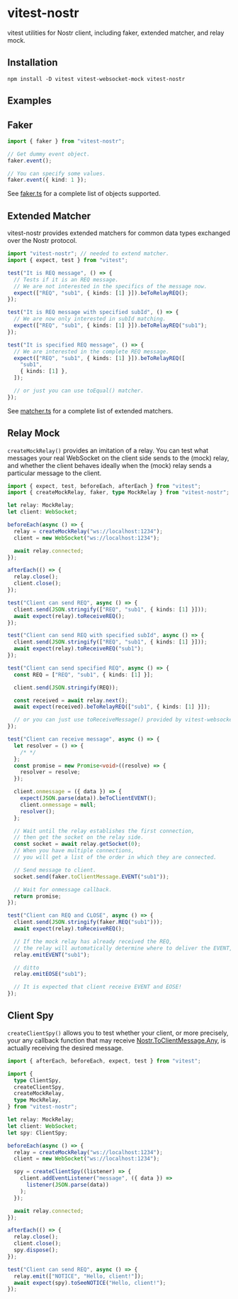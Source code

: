 # vitest-nostr

vitest utilities for Nostr client, including faker, extended matcher, and relay mock.

## Installation

```
npm install -D vitest vitest-websocket-mock vitest-nostr
```

## Examples

## Faker

```ts
import { faker } from "vitest-nostr";

// Get dummy event object.
faker.event();

// You can specify some values.
faker.event({ kind: 1 });
```

See [faker.ts](./src/faker.ts) for a complete list of objects supported.

## Extended Matcher

vitest-nostr provides extended matchers for common data types exchanged over the Nostr protocol.

```ts
import "vitest-nostr"; // needed to extend matcher.
import { expect, test } from "vitest";

test("It is REQ message", () => {
  // Tests if it is an REQ message.
  // We are not interested in the specifics of the message now.
  expect(["REQ", "sub1", { kinds: [1] }]).beToRelayREQ();
});

test("It is REQ message with specified subId", () => {
  // We are now only interested in subId matching.
  expect(["REQ", "sub1", { kinds: [1] }]).beToRelayREQ("sub1");
});

test("It is specified REQ message", () => {
  // We are interested in the complete REQ message.
  expect(["REQ", "sub1", { kinds: [1] }]).beToRelayREQ([
    "sub1",
    { kinds: [1] },
  ]);

  // or just you can use toEqual() matcher.
});
```

See [matcher.ts](./src/matcher.ts) for a complete list of extended matchers.

## Relay Mock

`createMockRelay()` provides an imitation of a relay.
You can test what messages your real WebSocket on the client side sends to the (mock) relay, and whether the client behaves ideally when the (mock) relay sends a particular message to the client.

```ts
import { expect, test, beforeEach, afterEach } from "vitest";
import { createMockRelay, faker, type MockRelay } from "vitest-nostr";

let relay: MockRelay;
let client: WebSocket;

beforeEach(async () => {
  relay = createMockRelay("ws://localhost:1234");
  client = new WebSocket("ws://localhost:1234");

  await relay.connected;
});

afterEach(() => {
  relay.close();
  client.close();
});

test("Client can send REQ", async () => {
  client.send(JSON.stringify(["REQ", "sub1", { kinds: [1] }]));
  await expect(relay).toReceiveREQ();
});

test("Client can send REQ with specified subId", async () => {
  client.send(JSON.stringify(["REQ", "sub1", { kinds: [1] }]));
  await expect(relay).toReceiveREQ("sub1");
});

test("Client can send specified REQ", async () => {
  const REQ = ["REQ", "sub1", { kinds: [1] }];

  client.send(JSON.stringify(REQ));

  const received = await relay.next();
  await expect(received).beToRelayREQ(["sub1", { kinds: [1] }]);

  // or you can just use toReceiveMessage() provided by vitest-websocket-mock
});

test("Client can receive message", async () => {
  let resolver = () => {
    /* */
  };
  const promise = new Promise<void>((resolve) => {
    resolver = resolve;
  });

  client.onmessage = ({ data }) => {
    expect(JSON.parse(data)).beToClientEVENT();
    client.onmessage = null;
    resolver();
  };

  // Wait until the relay establishes the first connection,
  // then get the socket on the relay side.
  const socket = await relay.getSocket(0);
  // When you have multiple connections,
  // you will get a list of the order in which they are connected.

  // Send message to client.
  socket.send(faker.toClientMessage.EVENT("sub1"));

  // Wait for onmessage callback.
  return promise;
});

test("Client can REQ and CLOSE", async () => {
  client.send(JSON.stringify(faker.REQ("sub1")));
  await expect(relay).toReceiveREQ();

  // If the mock relay has already received the REQ,
  // the relay will automatically determine where to deliver the EVENT, based on given subId.
  relay.emitEVENT("sub1");

  // ditto
  relay.emitEOSE("sub1");

  // It is expected that client receive EVENT and EOSE!
});
```

## Client Spy

`createClientSpy()` allows you to test whether your client, or more precisely, your any callback function that may receive [Nostr.ToClientMessage.Any](https://github.com/penpenpng/nostr-typedef/blob/main/index.d.ts#L101), is actually receiving the desired message.

```ts
import { afterEach, beforeEach, expect, test } from "vitest";

import {
  type ClientSpy,
  createClientSpy,
  createMockRelay,
  type MockRelay,
} from "vitest-nostr";

let relay: MockRelay;
let client: WebSocket;
let spy: ClientSpy;

beforeEach(async () => {
  relay = createMockRelay("ws://localhost:1234");
  client = new WebSocket("ws://localhost:1234");

  spy = createClientSpy((listener) => {
    client.addEventListener("message", ({ data }) =>
      listener(JSON.parse(data))
    );
  });

  await relay.connected;
});

afterEach(() => {
  relay.close();
  client.close();
  spy.dispose();
});

test("Client can send REQ", async () => {
  relay.emit(["NOTICE", "Hello, client!"]);
  await expect(spy).toSeeNOTICE("Hello, client!");
});
```
